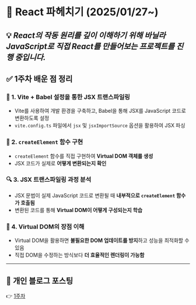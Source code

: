# 🚀 React 파헤치기 (2025/01/27~)  
💡 ***React의 작동 원리를 깊이 이해하기 위해 바닐라 JavaScript로 직접 React를 만들어보는 프로젝트를 진행 중입니다.*** 
---

## ✅ 1주차 배운 점 정리  

### 🔧 1. Vite + Babel 설정을 통한 JSX 트랜스파일링  
- Vite를 사용하여 개발 환경을 구축하고, Babel을 통해 JSX를 JavaScript 코드로 변환하도록 설정  
- `vite.config.ts` 파일에서 `jsx` 및 `jsxImportSource` 옵션을 활용하여 JSX 파싱  

### 🔹 2. `createElement` 함수 구현  
- `createElement` 함수를 직접 구현하여 **Virtual DOM 객체를 생성**  
- JSX 코드가 실제로 **어떻게 변환되는지 확인**  

### 🔍 3. JSX 트랜스파일링 과정 분석  
- JSX 문법이 실제 JavaScript 코드로 변환될 때 **내부적으로 `createElement` 함수가 호출됨**  
- 변환된 코드를 통해 **Virtual DOM이 어떻게 구성되는지 학습**  

### 🚀 4. Virtual DOM의 장점 이해  
- Virtual DOM을 활용하면 **불필요한 DOM 업데이트를 방지**하고 성능을 최적화할 수 있음  
- 직접 DOM을 수정하는 방식보다 **더 효율적인 렌더링이 가능함**  

---

## 🔗 개인 블로그 포스팅  
👉 [1주차](https://andrew0314.tistory.com/93)  



